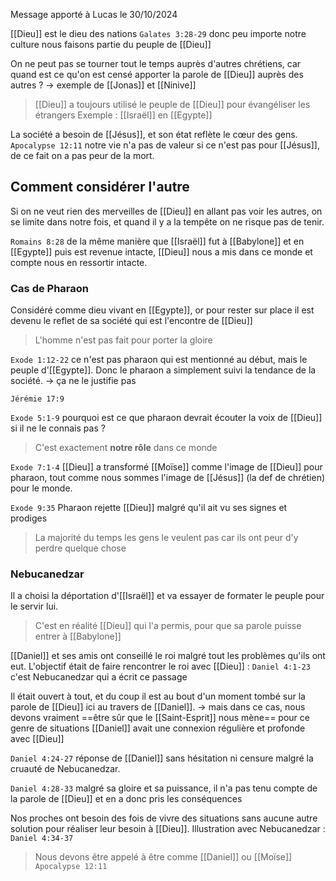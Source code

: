 Message apporté à Lucas le 30/10/2024

[[Dieu]] est le dieu des nations
`Galates 3:28-29` donc peu importe notre culture nous faisons partie du peuple de [[Dieu]]

On ne peut pas se tourner tout le temps auprès d'autres chrétiens, car quand est ce qu'on est censé apporter la parole de [[Dieu]] auprès des autres ? -> exemple de [[Jonas]] et [[Ninive]]
> [[Dieu]] a toujours utilisé le peuple de [[Dieu]] pour évangéliser les étrangers
> Exemple : [[Israël]] en [[Egypte]]

La société a besoin de [[Jésus]], et son état reflète le cœur des gens.
`Apocalypse 12:11` notre vie n'a pas de valeur si ce n'est pas pour [[Jésus]], de ce fait on a pas peur de la mort.
## Comment considérer l'autre
Si on ne veut rien des merveilles de [[Dieu]] en allant pas voir les autres, on se limite dans notre fois, et quand il y a la tempête on ne risque pas de tenir.

`Romains 8:28` de la même manière que [[Israël]] fut à [[Babylone]] et en [[Egypte]] puis est revenue intacte, [[Dieu]] nous a mis dans ce monde et compte nous en ressortir intacte.
### Cas de Pharaon
Considéré comme dieu vivant en [[Egypte]], or pour rester sur place il est devenu le reflet de sa société qui est l'encontre de [[Dieu]]
> L'homme n'est pas fait pour porter la gloire

`Exode 1:12-22` ce n'est pas pharaon qui est mentionné au début, mais le peuple d'[[Egypte]]. Donc le pharaon a simplement suivi la tendance de la société.
-> ça ne le justifie pas

`Jérémie 17:9` 

`Exode 5:1-9` pourquoi est ce que pharaon devrait écouter la voix de [[Dieu]] si il ne le connais pas ?
> C'est exactement **notre rôle** dans ce monde

`Exode 7:1-4` [[Dieu]] a transformé [[Moïse]] comme l'image de [[Dieu]] pour pharaon, tout comme nous sommes l'image de [[Jésus]] (la def de chrétien) pour le monde.

`Exode 9:35` Pharaon rejette [[Dieu]] malgré qu'il ait vu ses signes et prodiges
> La majorité du temps les gens le veulent pas car ils ont peur d'y perdre quelque chose

### Nebucanedzar
Il a choisi la déportation d'[[Israël]] et va essayer de formater le peuple pour le servir lui.
> C'est en réalité [[Dieu]] qui l'a permis, pour que sa parole puisse entrer à [[Babylone]]

[[Daniel]] et ses amis ont conseillé le roi malgré tout les problèmes qu'ils ont eut. L'objectif était de faire rencontrer le roi avec [[Dieu]] : `Daniel 4:1-23` c'est Nebucanedzar qui a écrit ce passage

Il était ouvert à tout, et du coup il est au bout d'un moment tombé sur la parole de [[Dieu]] ici au travers de [[Daniel]].
-> mais dans ce cas, nous devons vraiment ==être sûr que le [[Saint-Esprit]] nous mène== pour ce genre de situations
[[Daniel]] avait une connexion régulière et profonde avec [[Dieu]]

`Daniel 4:24-27` réponse de [[Daniel]] sans hésitation ni censure malgré la cruauté de Nebucanedzar.

`Daniel 4:28-33` malgré sa gloire et sa puissance, il n'a pas tenu compte de la parole de [[Dieu]] et en a donc pris les conséquences

Nos proches ont besoin des fois de vivre des situations sans aucune autre solution pour réaliser leur besoin à [[Dieu]]. Illustration avec Nebucanedzar : `Daniel 4:34-37` 

> Nous devons être appelé à être comme [[Daniel]] ou [[Moïse]]
> `Apocalypse 12:11`